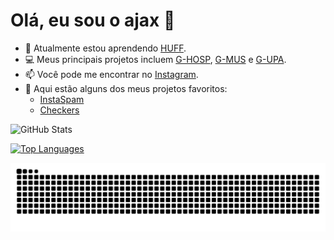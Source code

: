 # Olá, eu sou o ajax 👋

- 🌱 Atualmente estou aprendendo [HUFF](https://huff.sh).
- 💻 Meus principais projetos incluem [G-HOSP](https://www.inovadora.com.br/ghosp.html), [G-MUS](https://www.inovadora.com.br/gmus.html) e [G-UPA](https://www.inovadora.com.br/gupa.html).
- 📫 Você pode me encontrar no [Instagram](https://www.instagram.com/criminalclout).
- 🌟 Aqui estão alguns dos meus projetos favoritos:
  - [InstaSpam](https://github.com/criminalinfluencer/instaspam)
  - [Checkers](https://github.com/criminalinfluencer/ch-s)

![GitHub Stats](https://github-readme-stats.vercel.app/api?username=criminalinfluencer&show_icons=true&theme=dark)

[![Top Languages](https://github-readme-stats.vercel.app/api/top-langs/?username=criminalinfluencer&layout=compact&theme=dark)](https://github.com/criminalinfluencer)

![Snake animation](https://raw.githubusercontent.com/criminalinfluencer/criminalinfluencer/output/snake.svg)
